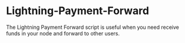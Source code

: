 # Lightning-Payment-Forward
The Lightning Payment Forward script is useful when you need receive funds in your node and forward to other users. 
